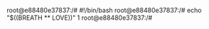 root@e88480e37837:/# #!/bin/bash
root@e88480e37837:/# echo "$((BREATH \*\* LOVE))"
1
root@e88480e37837:/#
